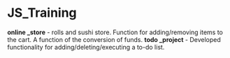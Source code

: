 # JS_Training

 
**online _store** - rolls and sushi store. Function for adding/removing items to the cart. A function of the conversion of funds.
**todo _project** - Developed functionality for adding/deleting/executing a to-do list.
